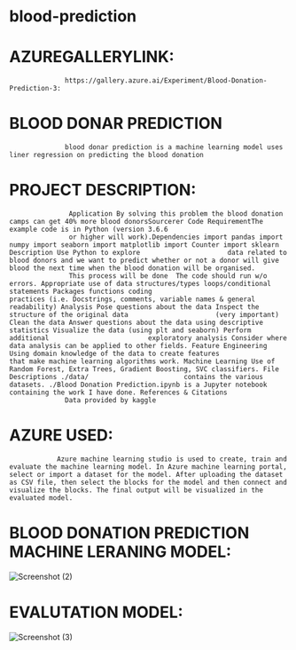 # blood-prediction

# AZUREGALLERYLINK:
                  
                  https://gallery.azure.ai/Experiment/Blood-Donation-Prediction-3:
                  
 # BLOOD DONAR PREDICTION 
                  
                  blood donar prediction is a machine learning model uses liner regression on predicting the blood donation
                 
# PROJECT DESCRIPTION:

                   Application By solving this problem the blood donation camps can get 40% more blood donorsSourcerer Code RequirementThe example code is in Python (version 3.6.6 
                   or higher will work).Dependencies import pandas import numpy import seaborn import matplotlib import Counter import sklearn Description Use Python to explore                      data related to blood donors and we want to predict whether or not a donor will give blood the next time when the blood donation will be organised.
                   This process will be done  The code should run w/o errors. Appropriate use of data structures/types loops/conditional statements Packages functions coding                          practices (i.e. Docstrings, comments, variable names & general readability) Analysis Pose questions about the data Inspect the structure of the original data                      (very important) Clean the data Answer questions about the data using descriptive statistics Visualize the data (using plt and seaborn) Perform additional                         exploratory analysis Consider where data analysis can be applied to other fields. Feature Engineering Using domain knowledge of the data to create features                         that make machine learning algorithms work. Machine Learning Use of Random Forest, Extra Trees, Gradient Boosting, SVC classifiers. File Descriptions ./data/                        contains the various datasets. ./Blood Donation Prediction.ipynb is a Jupyter notebook containing the work I have done. References & Citations
                  Data provided by kaggle 

# AZURE USED:
     
                Azure machine learning studio is used to create, train and evaluate the machine learning model. In Azure machine learning portal, select or import a dataset for the model. After uploading the dataset as CSV file, then select the blocks for the model and then connect and visualize the blocks. The final output will be visualized in the evaluated model.
                
# BLOOD DONATION PREDICTION MACHINE LERANING MODEL:

![Screenshot (2)](https://user-images.githubusercontent.com/89602631/153361208-9d77ecda-a796-4f15-9323-a18c98b18997.png)

# EVALUTATION MODEL:

![Screenshot (3)](https://user-images.githubusercontent.com/89602631/153362729-73d80d07-c4c8-4309-9353-24322274053f.png)
    
                
   
   
   


